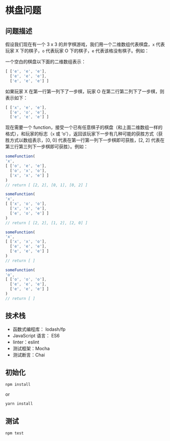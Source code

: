 # 棋盘问题

## 问题描述

假设我们现在有一个 3 x 3 的井字棋游戏，我们用一个二维数组代表棋盘，`x` 代表玩家 X 下的棋子，`o` 代表玩家 O 下的棋子，`e` 代表该格没有棋子。例如：

一个空白的棋盘以下面的二维数组表示：

```js
[ ['e', 'e', 'e'],
  ['e', 'e', 'e'],
  ['e', 'e', 'e'] ]
```

如果玩家 X 在第一行第一列下了一步棋，玩家 O 在第二行第二列下了一步棋，则表示如下：

```js
[ ['x', 'e', 'e'],
  ['e', 'o', 'e'],
  ['e', 'e', 'e'] ]
```

现在需要一个 function，接受一个已有任意棋子的棋盘（和上面二维数组一样的格式），和玩家的标志（`x` 或 ‘o'），返回该玩家下一步有几种可能的获胜方式（获胜方式以数组表示，[0, 0] 代表在第一行第一列下一步棋即可获胜，[2, 2] 代表在第三行第三列下一步棋即可获胜）。例如：

```js
someFunction(
'x',
[ ['o', 'e', 'e'],
  ['o', 'x', 'o'],
  ['x', 'x', 'e'] ]
)
// return [ [2, 2], [0, 1], [0, 2] ]
```

```js
someFunction(
'x',
[ ['x', 'o', 'o'],
  ['x', 'x', 'e'],
  ['e', 'o', 'e'] ]
)
// return [ [2, 2], [1, 2], [2, 0] ]
```

```js
someFunction(
'x',
[ ['x', 'x', 'o'],
  ['e', 'e', 'e'],
  ['e', 'e', 'e'] ]
)
// return [ ]
```

```js
someFunction(
'o',
[ ['o', 'o', 'o'],
  ['e', 'e', 'e'],
  ['e', 'e', 'e'] ]
)
// return [ ]
```

## 技术栈

- 函数式编程库： lodash/fp
- JavaScript 语言： ES6
- linter：eslint
- 测试框架：Mocha
- 测试断言：Chai

## 初始化

```bash
npm install
```

or 

```bash
yarn install
```

## 测试

```
npm test
```